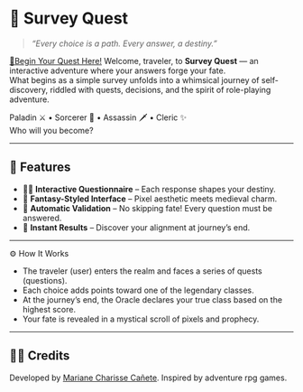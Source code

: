 # 🧭 Survey Quest  
> *“Every choice is a path. Every answer, a destiny.”*

[📜Begin Your Quest Here!](https://charesz.github.io/survey_quest/)
Welcome, traveler, to **Survey Quest** — an interactive adventure where your answers forge your fate.  
What begins as a simple survey unfolds into a whimsical journey of self-discovery, riddled with quests, decisions, and the spirit of role-playing adventure.

Paladin ⚔️ • Sorcerer 🔮 • Assassin 🗡️ • Cleric ✨  
Who will you become?

---

## 📜 Features

- 🧙‍♂️ **Interactive Questionnaire** – Each response shapes your destiny.  
- 🏰 **Fantasy-Styled Interface** – Pixel aesthetic meets medieval charm.  
- 🔢 **Automatic Validation** – No skipping fate! Every question must be answered.  
- 🔮 **Instant Results** – Discover your alignment at journey’s end.

---

⚙️ How It Works

-  The traveler (user) enters the realm and faces a series of quests (questions).
-  Each choice adds points toward one of the legendary classes.
-  At the journey’s end, the Oracle declares your true class based on the highest score.
-  Your fate is revealed in a mystical scroll of pixels and prophecy.
---
## 👨‍🚀 Credits
Developed by [Mariane Charisse Cañete](https://github.com/charesz). Inspired by adventure rpg games.
